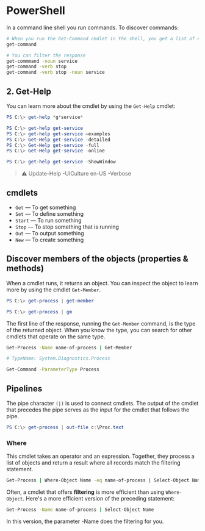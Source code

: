 # PowerShell

In a command line shell you run commands. To discover commands:

```sh
# When you run the Get-Command cmdlet in the shell, you get a list of every command that's installed
get-command

# You can filter the response
get-commmand -noun service
get-command -verb stop
get-command -verb stop -noun service
```

## 2. Get-Help

You can learn more about the cmdlet by using the `Get-Help` cmdlet:

```PowerShell
PS C:\> get-help *g*service*

PS C:\> get-help get-service
PS C:\> get-help get-service –examples
PS C:\> Get-Help get-service -detailed
PS C:\> Get-Help get-service -full
PS C:\> Get-Help get-service -online

PS C:\> get-help get-service -ShowWindow
```

>⚠️ Update-Help -UICulture en-US -Verbose

## cmdlets

* `Get` — To get something
* `Set` — To define something
* `Start` — To run something
* `Stop` — To stop something that is running
* `Out` — To output something
* `New` — To create something

## Discover members of the objects (properties & methods)

When a cmdlet runs, it returns an object. You can inspect the object to learn more by using the cmdlet `Get-Member`.

```PowerShell
PS C:\> get-process | get-member

PS C:\> get-process | gm
```

The first line of the response, running the `Get-Member` command, is the type of the returned object. When you know the type, you can search for other cmdlets that operate on the same type.

```sh
Get-Process -Name name-of-process | Get-Member

# TypeName: System.Diagnostics.Process

Get-Command -ParameterType Process
```

## Pipelines

The pipe character `(|)` is used to connect cmdlets. The output of the cmdlet that precedes the pipe serves as the input for the cmdlet that follows the pipe.

```powershell
PS C:\> get-process | out-file c:\Proc.text
```

### Where

This cmdlet takes an operator and an expression. Together, they process a list of objects and return a result where all records match the filtering statement.

```sh
Get-Process | Where-Object Name -eq name-of-process | Select-Object Name
```

Often, a cmdlet that offers **filtering** is more efficient than using `Where-Object`. Here's a more efficient version of the preceding statement:

```sh
Get-Process -Name name-of-process | Select-Object Name
```

In this version, the parameter -Name does the filtering for you.

